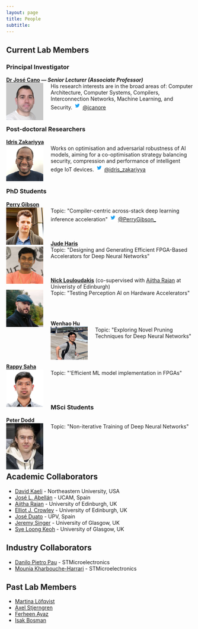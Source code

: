 ```yaml
---
layout: page
title: People
subtitle:
---
```


## Current Lab Members

### Principal Investigator
**[Dr José Cano](http://www.dcs.gla.ac.uk/~josecr/) — _Senior Lecturer (Associate Professor)_** <br> <img src="/assets/img/people/jose_small_new.png" width="100px" style="float: left; margin-right: 20px;">
His research interests are in the broad areas of: Computer Architecture, Computer Systems, Compilers, Interconnection Networks, Machine Learning, and Security.
<img src="/assets/img/Twitter_Logo_Blue.png" width="20px"> [@jcanore](https://twitter.com/jcanore)
<br><br>

### Post-doctoral Researchers
**[Idris Zakariyya](https://www.gla.ac.uk/schools/computing/staff/idriszakariyya/)** <br>  <img src="/assets/img/people/idris.png" width="100px" style="float: left; margin-right: 20px;">
Works on optimisation and adversarial robustness of AI models, aiming for a co-optimisation strategy balancing security, compression and performance of intelligent edge IoT devices.
<img src="/assets/img/Twitter_Logo_Blue.png" width="20px"> [@idris_zakariyya](https://twitter.com/idris_zakariyya)
<br><br>

### PhD Students

**[Perry Gibson](https://gibsonic.org)** <br>  <img src="/assets/img/people/pg_profile.jpg" width="100px" style="float: left; margin-right: 20px;">
 Topic: "Compiler-centric across-stack deep learning inference acceleration" 
<img src="/assets/img/Twitter_Logo_Blue.png" width="20px"> [@PerryGibson_](https://twitter.com/PerryGibson_)
<br><br>
<br>

**[Jude Haris](gla.ac.uk/pgrs/judeharis/)** <br>  <img src="/assets/img/people/square_jude.jpg" width="100px" style="float: left; margin-right: 20px;">
Topic: "Designing and Generating Efficient FPGA-Based Accelerators for Deep Neural Networks" 
<br><br>
<br>

**[Nick Louloudakis](https://luludak.github.io/)** (co-supervised with [Ajitha Rajan](https://homepages.inf.ed.ac.uk/arajan/) at Univeristy of Edinburgh) <br>  <img src="/assets/img/people/nickl.jpg" width="100px" style="float: left; margin-right: 20px;">
Topic: "Testing Perception AI on Hardware Accelerators" 
<br><br>
<br><br>

**Wenhao Hu** <br>  <img src="/assets/img/people/wenhao.png" width="100px" style="float: left; margin-right: 20px;">
Topic: "Exploring Novel Pruning Techniques for Deep Neural Networks" 
<br><br>
<br><br>

**[Rappy Saha](https://rappysaha.github.io/)** <br>  <img src="/assets/img/people/rappy.jpg" width="100px" style="float: left; margin-right: 20px;">
Topic: "'Efficient ML model implementation in FPGAs" 
<br><br>
<br><br>


### MSci Students

**Peter Dodd** <br>  <img src="/assets/img/people/peter.png" width="100px" style="float: left; margin-right: 20px;">
 Topic: "Non-iterative Training of Deep Neural Networks" 
<br><br>
<br><br>
<br><br>


<!-- ### MSc Students -->

 
## Academic Collaborators

- [David Kaeli](https://coe.northeastern.edu/people/kaeli-david/) - Northeastern University, USA
- [José L. Abellán](https://sites.google.com/ucam.edu/jlabellan) - UCAM, Spain
- [Ajitha Rajan](https://homepages.inf.ed.ac.uk/arajan/) - University of Edinburgh, UK
- [Elliot J. Crowley](https://elliotjcrowley.github.io/) - University of Edinburgh, UK
- [José Duato](http://www.gap.upv.es/index.php/members/1-jose-duato) - UPV, Spain
- [Jeremy Singer](https://www.dcs.gla.ac.uk/~jsinger/) - University of Glasgow, UK
- [Sye Loong Keoh](https://www.gla.ac.uk/schools/computing/staff/syeloongkeoh/) - University of Glasgow, UK


## Industry Collaborators
- [Danilo Pietro Pau](https://www.linkedin.com/in/danilopietropau/) - STMicroelectronics
- [Mounia Kharbouche-Harrari](https://www.linkedin.com/in/mounia-kharbouche-harrari-6612b810a/) - STMicroelectronics

<!-- ## Visiting Researchers-->

## Past Lab Members 

- [Martina Löfqvist](https://www.linkedin.com/in/martinalofqvist/)
- [Axel Stjerngren](https://www.linkedin.com/in/axel-stjerngren/)
- [Ferheen Ayaz](https://www.linkedin.com/in/ferheen-ayaz-5631a71a7/)
- [Isak Bosman](https://www.linkedin.com/in/isak-bosman/)
<!-- ### Research Interns -->
<!-- - Some Guy -->
<!-- - Someone else (now @ company) -->

